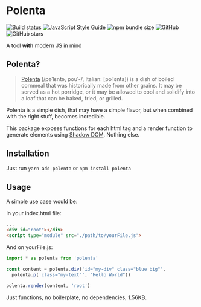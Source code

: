 # Polenta

![Build status](https://travis-ci.org/caonUlisses/polenta.svg?branch=master)
[![JavaScript Style Guide](https://img.shields.io/badge/code_style-standard-brightgreen.svg)](https://standardjs.com)
![npm bundle size](https://img.shields.io/bundlephobia/minzip/polenta.svg)
![GitHub](https://img.shields.io/github/license/caonUlisses/polenta.svg)
![GitHub stars](https://img.shields.io/github/stars/caonUlisses/polenta.svg?style=social)

A tool **with** modern JS in mind

## Polenta?

> [Polenta](https://en.wikipedia.org/wiki/Polenta) (/pəˈlɛntə, poʊˈ-/, Italian: [poˈlɛnta]) is a dish of boiled cornmeal that was historically made from other grains. It may be served as a hot porridge, or it may be allowed to cool and solidify into a loaf that can be baked, fried, or grilled.

Polenta is a simple dish, that may have a simple flavor, but when combined with the right stuff, becomes incredible.

This package exposes functions for each html tag and a render function to generate elements using [Shadow DOM](https://developer.mozilla.org/en-US/docs/Web/Web_Components/Using_shadow_DOM). Nothing else.

## Installation

Just run ``` yarn add polenta ``` or ``` npm install polenta ```

## Usage

A simple use case would be:

In your index.html file:

```html
...
<div id="root"></div>
<script type="module" src="./path/to/yourFile.js">
```

And on yourFile.js:

```javascript
import * as polenta from 'polenta'

const content = polenta.div('id="my-div" class="blue big"',
  polenta.p('class="my-text"', "Hello World"))

polenta.render(content, 'root')
```

Just functions, no boilerplate, no dependencies, 1.56KB.
